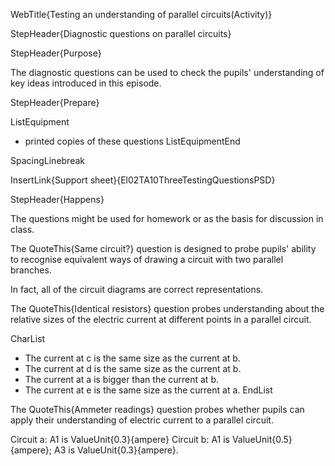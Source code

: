 WebTitle{Testing an understanding of parallel circuits(Activity)}

StepHeader{Diagnostic questions on parallel circuits}

StepHeader{Purpose}

The diagnostic questions can be used to check the pupils' understanding of key ideas introduced in this episode.

StepHeader{Prepare}

ListEquipment
- printed copies of these questions
ListEquipmentEnd

SpacingLinebreak

InsertLink{Support sheet}{El02TA10ThreeTestingQuestionsPSD}

StepHeader{Happens}

The questions might be used for homework or as the basis for discussion in class.

The QuoteThis{Same circuit?} question is designed to probe pupils' ability to recognise equivalent ways of drawing a circuit with two parallel branches.

In fact, all of the circuit diagrams are correct representations.

The QuoteThis{Identical resistors} question probes understanding about the relative sizes of the electric current at different points in a parallel circuit.

CharList
- The current at c is the same size as the current at b.
- The current at d is the same size as the current at b.
- The current at a is bigger than the current at b.
- The current at e is the same size as the current at a.
EndList

The QuoteThis{Ammeter readings} question probes whether pupils can apply their understanding of electric current to a parallel circuit.

Circuit a: A1 is ValueUnit{0.3}{ampere}
Circuit b: A1 is ValueUnit{0.5}{ampere}; A3 is ValueUnit{0.3}{ampere}.

